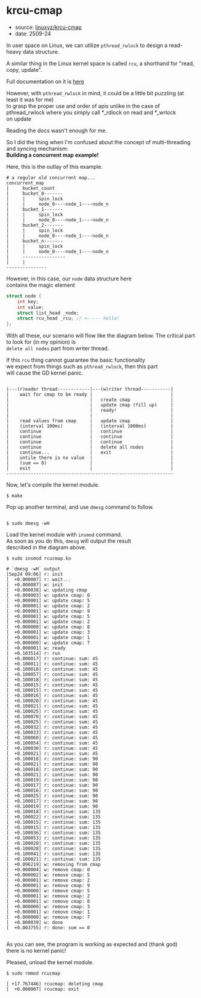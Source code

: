 # krcu-cmap

- source: [linuxyz/krcu-cmap](https://github.com/seantywork/linuxyz/tree/main/krcu-cmap)
- date: 2509-24

In user space on Linux, we can utilize `pthread_rwlock` to design a read-heavy data structure.

A similar thing in the Linux kernel space is called `rcu`, a shorthand for "read, copy, update".

Full documentation on it is [here](https://www.kernel.org/doc/html/next/RCU/whatisRCU.html)

However, with `pthread_rwlock` in mind, it could be a little bit puzzling (at least it was for me) \
to grasp the proper use and order of apis unlike in the case of \
pthread_rwlock where you simply call *_rdlock on read and *_wrlock \
on update

Reading the docs wasn't enough for me.

So I did the thing when I'm confused about the concept of multi-threading \
and syncing mechanism: \
**Building a concurrent map example!**

Here, this is the outlay of this example.


```shell
# a regular old concurrent map...
concurrent_map
|     bucket_count
|     bucket_0-------
|     |     spin_lock      
|     |     node_0----node_1----node_n
|     bucket_1-------
|     |     spin_lock
|     |     node_0----node_1----node_n
|     bucket_2-------
|     |     spin_lock
|     |     node_0----node_1----node_n
|     bucket_n-------
|     |     spin_lock
|     |     node_0----node_1----node_n
|     ----------------
|     |
---------------
```
However, in this case, our `node` data structure here \
contains the magic element

```c
struct node {
    int key;
    int value;
	struct list_head _node; 
	struct rcu_head _rcu; // <----- hello!
};
```

With all these, our scenario will flow like the diagram below.
The critical part to look for (in my opinion) is \
`delete all nodes` part from writer thread.

If this `rcu` thing cannot guarantee the basic functionality\
we expect from things such as `pthread_rwlock`, then this part\
will cause the GD kernel panic.

```shell

|---(r)eader thread------------|---(w)riter thread-----------|
|    wait for cmap to be ready |                             |
|                              |   create cmap               |
|                              |   update cmap (fill up)     |
|                              |   ready!                    |
|                              |                             |
|    read values from cmap     |   update cmap               |
|    (interval 100ms)          |   (interval 1000ms)         |
|    continue                  |   continue                  |
|    continue                  |   continue                  |
|    continue                  |   continue                  |
|    continue                  |   delete all nodes          |
|    continue...               |   exit                      |
|    untile there is no value  |                             |
|    (sum == 0)                |                             |
|    exit                      |                             |
--------------------------------------------------------------
```

Now, let's compile the kernel module.

```shell
$ make
```
Pop up another terminal, and use `dmesg` command to follow.

```shell

$ sudo dmesg -wH
```

Load the kernel module with `insmod` command. \
As soon as you do this, `dmesg` will output the result \
described in the diagram above.

```shell
$ sudo insmod rcucmap.ko
```

```shell
# `dmesg -wH` output
[Sep24 09:06] r: init
[  +0.000007] r: wait...
[  +0.000087] w: init
[  +0.000038] w: updating cmap
[  +0.000003] w: update cmap: 0
[  +0.000001] w: update cmap: 5
[  +0.000001] w: update cmap: 2
[  +0.000001] w: update cmap: 9
[  +0.000001] w: update cmap: 5
[  +0.000001] w: update cmap: 2
[  +0.000000] w: update cmap: 8
[  +0.000001] w: update cmap: 3
[  +0.000001] w: update cmap: 1
[  +0.000000] w: update cmap: 7
[  +0.000001] w: ready
[  +0.103514] r: run
[  +0.000017] r: continue: sum: 45
[  +0.100011] r: continue: sum: 45
[  +0.100018] r: continue: sum: 45
[  +0.100057] r: continue: sum: 45
[  +0.100018] r: continue: sum: 45
[  +0.100015] r: continue: sum: 45
[  +0.100015] r: continue: sum: 45
[  +0.100016] r: continue: sum: 45
[  +0.100020] r: continue: sum: 45
[  +0.100021] r: continue: sum: 45
[  +0.100025] r: continue: sum: 45
[  +0.100070] r: continue: sum: 45
[  +0.100025] r: continue: sum: 45
[  +0.100032] r: continue: sum: 45
[  +0.100033] r: continue: sum: 45
[  +0.100060] r: continue: sum: 45
[  +0.100054] r: continue: sum: 45
[  +0.100030] r: continue: sum: 45
[  +0.100021] r: continue: sum: 45
[  +0.100018] r: continue: sum: 90
[  +0.100021] r: continue: sum: 90
[  +0.100018] r: continue: sum: 90
[  +0.100021] r: continue: sum: 90
[  +0.100019] r: continue: sum: 90
[  +0.100017] r: continue: sum: 90
[  +0.100016] r: continue: sum: 90
[  +0.100025] r: continue: sum: 90
[  +0.100017] r: continue: sum: 90
[  +0.100019] r: continue: sum: 90
[  +0.100018] r: continue: sum: 135
[  +0.100022] r: continue: sum: 135
[  +0.100015] r: continue: sum: 135
[  +0.100015] r: continue: sum: 135
[  +0.100036] r: continue: sum: 135
[  +0.100053] r: continue: sum: 135
[  +0.100020] r: continue: sum: 135
[  +0.100028] r: continue: sum: 135
[  +0.100041] r: continue: sum: 135
[  +0.100021] r: continue: sum: 135
[  +0.096219] w: removing from cmap
[  +0.000004] w: remove cmap: 0
[  +0.000002] w: remove cmap: 5
[  +0.000001] w: remove cmap: 2
[  +0.000001] w: remove cmap: 9
[  +0.000000] w: remove cmap: 5
[  +0.000001] w: remove cmap: 2
[  +0.000001] w: remove cmap: 8
[  +0.000000] w: remove cmap: 3
[  +0.000001] w: remove cmap: 1
[  +0.000000] w: remove cmap: 7
[  +0.000039] w: done
[  +0.003755] r: done: sum == 0


```

As you can see, the program is working as expected and (thank god) \
there is no kernel panic!

Pleased, unload the kernel module.

```shell
$ sudo rmmod rcucmap
```

```shell
[ +17.767446] rcucmap: deleting cmap
[  +0.000007] rcucmap: exit

```